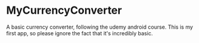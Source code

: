 # MyCurrencyConverter
A basic currency converter, following the udemy android course.
This is my first app, so please ignore the fact that it's incredibly basic.
